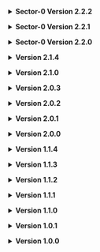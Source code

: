 **<details><summary>Sector-0 Version 2.2.2</summary>**

**Changes:**
* *Added Dependency to mod so I don't have to update everytime I change code for all moons.*

</details>

**<details><summary>Sector-0 Version 2.2.1</summary>**

**Fixed:**
* *Possibly fixed some stray AI Nodes causing enemies to spawn in strange areas.*

</details>

**<details><summary>Sector-0 Version 2.2.0</summary>**

**Added:**
* *Rosie's Moons version of Sector-0 now is the same as this standalone.*

**Changes:**
* *Changed interior to dependancy instead of built-in.*

</details>

**<details><summary>Version 2.1.4</summary>**

**Changes:**
* *Tweaked walls to make look more thick.*
* *Tweaked note on moon. (Easter egg for Lunxara)*
* *Adjusted fog settings to give a more gloomy mood, like the original company building.*

**Fixed:**
* *Giant lag spikes while walking into exit doors and ship.*
* *Enemies being unable to walk to the exit areas when some large doors are open.. again.*
* *May of fixed note disappearing after reloading game.*
* *Interior fog being blue (???).*

**<details><summary>Sector-0 Interior Version 1.1.4</summary>**

**Fixed:**
* *Hopefully fixed all issues with colliders and walls. No more invisible walls or items/turrets in the walls.*

</details>
</details>

**<details><summary>Version 2.1.0</summary>**

 **Added:**
	* *New visuals to the sky!*
	* *Lore note found near a crashed ship*

 **Changed:**
	* *Adjusted difficulty to walking to an exit.*

 **Fixed:**
	* *Enemies being unable to walk to the exit areas when the large door is open.*

**<details><summary>Sector-0 Interior Version 1.1.0</summary>**

 **Added:**
	* *New catwalk tile.*
	* *Decommissioned Turrets.*

 **Changed:**
	* *Catwalk tiles, they are much more tall now.*
	* *Laboratory-catwalk transition tile, it is now the same as the warehouse-catwalk transition tile.*

 **Fixed:**
	* *Nucleus not having an icon.*

</details>
</details>

**<details><summary>Version 2.0.3</summary>**

* **Changes:**
	* *Changes to fog and lighting.*

**<details><summary>Sector Interior Version 1.0.2</summary>**

* **Fixed:**
	* *Sound bug should now be fixed, as well as FPS drops.*
	* *Load time might be fixed? I don't know*

</details>

</details>

**<details><summary>Version 2.0.2</summary>**

* **Changes:**
	* *Compressed audio files.*

**<details><summary>Sector Interior Version 1.0.1</summary>**

* **Fixed:**
	* *Doors spawning high in certain rooms.*
	* *Lack of collision in doors.*
	* *Hopefully fixed the wall turrets and enemies phasing through areas.*
* **Changes:**
	* *Compressed audio files.*

</details>

</details>

**<details><summary>Version 2.0.1</summary>**

* **Added:**
	* *Animations for interior test tubes*
	* *Added bracken child to test tubes.*
* **Changes:**
	* *Elevator has new controls.*
	* *Better keyboard sounds.*
	* *Renamed Gordion again again again.. Derelict Zone -> 71 Sector-0*
* **Fixed:**
	* *Massive load time, 40s -> 12s.*
	* *Sound now plays normally.*
	* *Possibly reduced lag.*
	* *Enemies phasing through walls in interior.*
	* *Possibly fixed interior desync issues.*
	* *Clipping issues.*
	* *Config issues.*
	* *Weird prop placements.*
	* *Textures.*

</details>

**<details><summary>Version 2.0.0</summary>**

* **Added:**
	* *Interior!*
	* *New sounds.*
	* *Dependency for LCMaxSoundsFix just in case.*
* **Changes:**
	* *Removed ladder and platforms underneath main floor.*
	* *Renamed Gordion again again again.. Sector-0 -> Derelict Zone* **SHOULD FIX COMPAT BETWEEN SECRET LAB AND SECTOR-0**
	* *Raised loot avg loot.*
* **Fixed:**
	* *Cut down on some bugs, still can't figure out the monitor.*

</details>

**<details><summary>Version 1.1.4</summary>**

* **Fixed:**
	* *Added support for sfDesat's Celestial Tint.*

</details>

**<details><summary>Version 1.1.3</summary>**

* **Fixed:**
	* *Fixed surface sounds not working while walking on them.*

</details>

**<details><summary>Version 1.1.2</summary>**

* **Changes:**
	* *Changed Giant sign, made more worn and less electronic. Sector-Midae -> Sector-0*
	* *Replaced outdated photos of Sector-0.*

</details>

**<details><summary>Version 1.1.1</summary>**

* **Added:**
	* *Giant sign, "SECTOR-MIDAE"*
* **Changes:**
	* *Temporarily removed custom enemies until I can figure out how to properly implement them.*
	* *Renamed Gordion again again.. Gordion Sect-0 -> Sector-0* **SHOULD FIX SIMULATION ISSUES**
	* *Lowered price. 2250 -> 1750*
* **Fixed:**
	* *Ladder teleporting to the sky.*
	* *Bell not making sounds when ringing.*

</details>

**<details><summary>Version 1.1.0</summary>**

* **Added:**
	* *Genetically modified thumpers.*
	* *More map details.*
* **Changes:**
	* *Main entrance & fire exits.*
		* Fire exits now have a unique mechanic.
	* *Renamed Gordion again, to fix conflicts. 71-2 Gordion -> Gordion Sect-0.*
		* *Click **[HERE](https://thunderstore.io/c/lethal-company/p/RosiePies/71Gordion/)** for deprecated project.*
	* *Terminal info.*
* **Fixed:**
	* *Enemy issues.*
	* *ReverbTrigger spam.*

</details>

**<details><summary>Version 1.0.1</summary>**

* Adjusted ship height.
* Reworked main entrance texture.
	* Fixed main entrance scan node.
	* Added 'sell desk' easter egg.
* Renamed moon to 71-2 Gordion to fix conflicts with the company building when configuring with LLL.
* Removed shadows to some lights to help with performance.
* Updated to StarlancerAiFix 3.3.0

</details>

**<details><summary>Version 1.0.0</summary>**

* Initial release.

</details>


